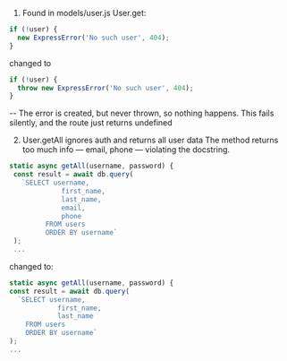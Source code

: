 1. Found in models/user.js User.get:
```js
if (!user) {
  new ExpressError('No such user', 404);
}
```
changed to 
```js
if (!user) {
  throw new ExpressError('No such user', 404);
}
```
-- The error is created, but never thrown, so nothing happens. This fails silently, and the route just returns undefined

2. User.getAll ignores auth and returns all user data
 The method returns too much info — email, phone — violating the docstring.
 ```js
 static async getAll(username, password) {
  const result = await db.query(
    `SELECT username,
              first_name,
              last_name,
              email,
              phone
          FROM users 
          ORDER BY username`
  );
  ...
```
changed to:
```js
static async getAll(username, password) {
const result = await db.query(
  `SELECT username,
            first_name,
            last_name
    FROM users 
    ORDER BY username`
);
...
```